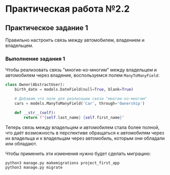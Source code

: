 # Практическая работа №2.2

## Практическое задание 1

Правильно настроить связь между автомобилем, владением и владельцем.

### Выполнение задания 1

Чтобы реализовать связь "многие-ко-многим" между владельцем и автомобилем через владение, воспользуемся полем `ManyToManyField`:

```python title="django_project_klimenkov/project_first_app/models.py"
class Owner(AbstractUser):
    birth_date = models.DateField(null=True, blank=True)

    # Добавим это поле для реализации связи "многие-ко-многим"
    cars = models.ManyToManyField('Car', through='Ownership')

    def __str__(self):
        return f"{self.last_name} {self.first_name}"
```

Теперь связь между владельцем и автомобилем стала более полной, что даёт возможность в перспективе обращаться к автомобилям через их владельца и к владельцам через автомобиль, которым они обладали или обладают.

Чтобы применить эти изменения нужно будет сделать миграцию:

```
python3 manage.py makemigrations project_first_app
python3 manage.py migrate
```
